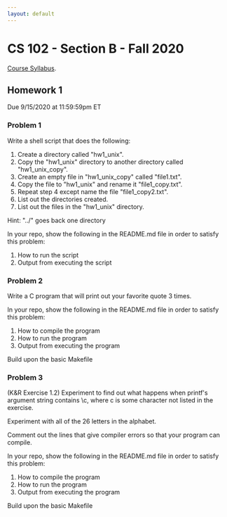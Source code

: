 ```yaml
---
layout: default
---
```


# CS 102 - Section B - Fall 2020
[Course Syllabus](./cs102-syllabus-fall-2020.html).

## Homework 1
Due 9/15/2020 at 11:59:59pm ET

### Problem 1
Write a shell script that does the following:

1. Create a directory called "hw1_unix".
2. Copy the "hw1_unix" directory to another directory called "hw1_unix_copy".
3. Create an empty file in "hw1_unix_copy" called "file1.txt".
4. Copy the file to "hw1_unix" and rename it "file1_copy.txt".
5. Repeat step 4 except name the file "file1_copy2.txt".
6. List out the directories created.
7. List out the files in the "hw1_unix" directory.

Hint: "../" goes back one directory

In your repo, show the following in the README.md file in order to satisfy this problem:
1. How to run the script
2. Output from executing the script

### Problem 2
Write a C program that will print out your favorite quote 3 times.

In your repo, show the following in the README.md file in order to satisfy this problem:
1. How to compile the program
2. How to run the program
3. Output from executing the program

Build upon the basic Makefile

### Problem 3

(K&R Exercise 1.2) Experiment to find out what happens when printf's argument string contains \c, where c is some character not listed in the exercise.

Experiment with all of the 26 letters in the alphabet.

Comment out the lines that give compiler errors so that your program can compile.

In your repo, show the following in the README.md file in order to satisfy this problem:
1. How to compile the program
2. How to run the program
3. Output from executing the program

Build upon the basic Makefile

